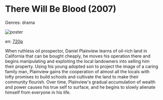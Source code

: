 # There Will Be Blood (2007)

Genres: drama

![poster](http://image.tmdb.org/t/p/w500/gULACAZnPnyauix3mgMKG63UkXt.jpg)

en:
  [720p](magnet:?xt=urn:btih:0446E3FCFB80C7F456E62BC4EA3C6034E2342537&tr=udp://glotorrents.pw:6969/announce&tr=udp://tracker.opentrackr.org:1337/announce&tr=udp://torrent.gresille.org:80/announce&tr=udp://tracker.openbittorrent.com:80&tr=udp://tracker.coppersurfer.tk:6969&tr=udp://tracker.leechers-paradise.org:6969&tr=udp://p4p.arenabg.ch:1337&tr=udp://tracker.internetwarriors.net:1337)
  


When ruthless oil prospector, Daniel Plainview learns of oil-rich land in California that can be bought cheaply, he moves his operation there and begins manipulating and exploiting the local landowners into selling him their property. Using his young adopted son to project the image of a caring family man, Plainview gains the cooperation of almost all the locals with lofty promises to build schools and cultivate the land to make their community flourish. Over time, Plainview's gradual accumulation of wealth and power causes his true self to surface, and he begins to slowly alienate himself from everyone in his life.